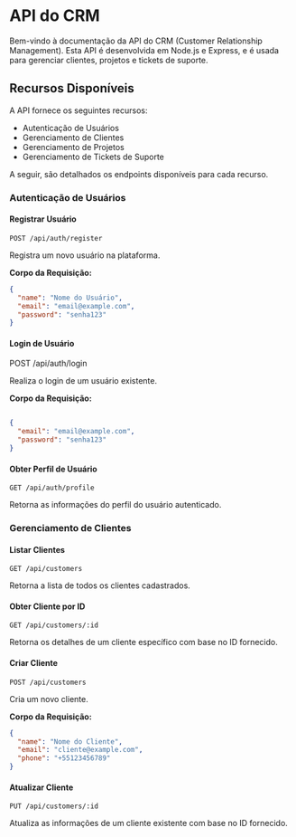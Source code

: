 # API do CRM

Bem-vindo à documentação da API do CRM (Customer Relationship Management). Esta API é desenvolvida em Node.js e Express, e é usada para gerenciar clientes, projetos e tickets de suporte.

## Recursos Disponíveis

A API fornece os seguintes recursos:

- Autenticação de Usuários
- Gerenciamento de Clientes
- Gerenciamento de Projetos
- Gerenciamento de Tickets de Suporte

A seguir, são detalhados os endpoints disponíveis para cada recurso.

### Autenticação de Usuários

#### Registrar Usuário

    POST /api/auth/register

Registra um novo usuário na plataforma.

**Corpo da Requisição:**

```json
{
  "name": "Nome do Usuário",
  "email": "email@example.com",
  "password": "senha123"
}
```

#### Login de Usuário

  POST /api/auth/login

Realiza o login de um usuário existente.

**Corpo da Requisição:**

```json

{
  "email": "email@example.com",
  "password": "senha123"
}

```

#### Obter Perfil de Usuário

    GET /api/auth/profile

Retorna as informações do perfil do usuário autenticado.

### Gerenciamento de Clientes

#### Listar Clientes

    GET /api/customers

Retorna a lista de todos os clientes cadastrados.

#### Obter Cliente por ID

    GET /api/customers/:id

Retorna os detalhes de um cliente específico com base no ID fornecido.

#### Criar Cliente

    POST /api/customers

Cria um novo cliente.

**Corpo da Requisição:**

```json
{
  "name": "Nome do Cliente",
  "email": "cliente@example.com",
  "phone": "+55123456789"
}
```

#### Atualizar Cliente

    PUT /api/customers/:id

Atualiza as informações de um cliente existente com base no ID fornecido.